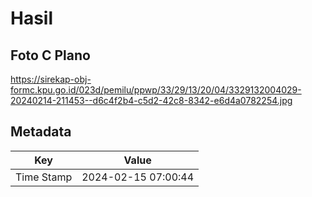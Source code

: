 # Hasil

## Foto C Plano

https://sirekap-obj-formc.kpu.go.id/023d/pemilu/ppwp/33/29/13/20/04/3329132004029-20240214-211453--d6c4f2b4-c5d2-42c8-8342-e6d4a0782254.jpg


## Metadata

| Key        | Value               |
| ---------- | ------------------- |
| Time Stamp | 2024-02-15 07:00:44 |



